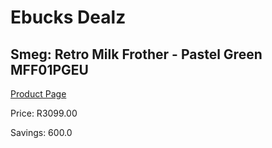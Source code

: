 
# Ebucks Dealz
## Smeg: Retro Milk Frother - Pastel Green MFF01PGEU
[Product Page](https://www.ebucks.com/web/shop/productSelected.do?prodId=1169613293&catId=1196428103)

Price: R3099.00

Savings: 600.0


	
